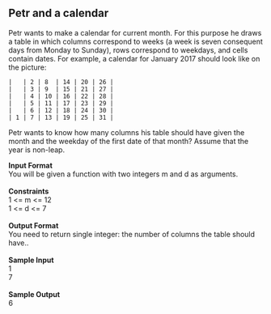 ## Petr and a calendar
Petr wants to make a calendar for current month. For this purpose he draws a table in which columns correspond to weeks (a week is seven consequent days from Monday to Sunday), rows correspond to weekdays, and cells contain dates. For example, a calendar for January 2017 should look like on the picture:
<br/>

```
|   | 2 | 8  | 14 | 20 | 26 |
|   | 3 | 9  | 15 | 21 | 27 |
|   | 4 | 10 | 16 | 22 | 28 |
|   | 5 | 11 | 17 | 23 | 29 |
|   | 6 | 12 | 18 | 24 | 30 |
| 1 | 7 | 13 | 19 | 25 | 31 |
```
Petr wants to know how many columns his table should have given the month and the weekday of the first date of that month? Assume that the year is non-leap.

<b>Input Format</b><br/>You will be given a function with two integers m and d as arguments.<br/><br/>
<b>Constraints</b><br/>
1 <= m <= 12<br/>1 <= d <= 7<br/><br/>
<b>Output Format</b><br/>You need to return single integer: the number of columns the table should have..<br/><br/>
<b>Sample Input</b><br/>1<br/>7<br/><br/>
<b>Sample Output</b><br/>6
